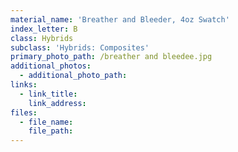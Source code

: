 ```yaml
---
material_name: 'Breather and Bleeder, 4oz Swatch'
index_letter: B
class: Hybrids
subclass: 'Hybrids: Composites'
primary_photo_path: /breather and bleedee.jpg
additional_photos:
  - additional_photo_path:
links:
  - link_title:
    link_address:
files:
  - file_name:
    file_path:
---
```



